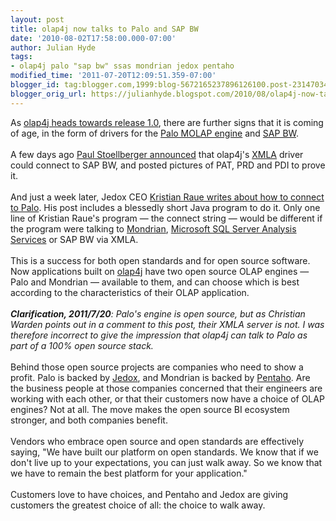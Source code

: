 ```yaml
---
layout: post
title: olap4j now talks to Palo and SAP BW
date: '2010-08-02T17:58:00.000-07:00'
author: Julian Hyde
tags:
- olap4j palo "sap bw" ssas mondrian jedox pentaho
modified_time: '2011-07-20T12:09:51.359-07:00'
blogger_id: tag:blogger.com,1999:blog-5672165237896126100.post-2314703459638413813
blogger_orig_url: https://julianhyde.blogspot.com/2010/08/olap4j-now-talks-to-palo-and-sap-bw.html
---
```


As <a href="http://julianhyde.blogspot.com/2010/07/olap4j-heading-for-10.html">olap4j heads towards release 1.0</a>, there are further signs that it is coming of age, in the form of drivers for the <a href="http://en.wikipedia.org/wiki/Palo_(OLAP_database)">Palo MOLAP engine</a> and <a href="http://en.wikipedia.org/wiki/SAP_NetWeaver_Business_Intelligence">SAP BW</a>.<br /><br />A few days ago <a href="http://twitter.com/pstoellberger/status/18983516133">Paul Stoellberger announced</a> that olap4j's <a href="http://www.xmla.org/">XMLA</a> driver could connect to SAP BW, and posted pictures of PAT, PRD and PDI to prove it.<br /><br />And just a week later, Jedox CEO <a href="http://www.paloinsider.com/palo/palo-talks-olap4j-finally/">Kristian Raue writes about how to connect to Palo</a>. His post includes a blessedly short&nbsp;Java program to do it.&nbsp;Only one line of Kristian Raue's program — the connect string — would be different if the program were talking to <a href="http://mondrian.pentaho.com/">Mondrian</a>, <a href="http://msdn.microsoft.com/en-us/library/bb522607.aspx">Microsoft SQL Server Analysis Services</a> or SAP BW via XMLA.<br /><br />This is a success for both open standards and for open source software. Now applications built on <a href="http://www.olap4j.org">olap4j</a> have two open source OLAP engines — Palo and Mondrian — available to them, and can choose which is best according to the characteristics of their OLAP application.<br /><br /><i><b>Clarification, 2011/7/20</b>: Palo's engine is open source, but as Christian Warden points out in a comment to this post, their XMLA server is not. I was therefore incorrect to give the impression that olap4j can talk to Palo as part of a 100% open source stack.</i><br /><br />Behind those open source projects are companies who need to show a profit. Palo is backed by <a href="http://www.jedox.com/">Jedox</a>, and Mondrian is backed by <a href="http://www.pentaho.com/">Pentaho</a>. Are the business people at those companies concerned that their engineers are working with each other, or that their customers now have a choice of OLAP engines? Not at all. The move makes the open source BI ecosystem stronger, and both companies benefit.<br /><br />Vendors who embrace open source and open standards are effectively saying, "We have built our platform on open standards. We know that if we don't live up to your expectations, you can just walk away. So we know that we have to remain the best platform for your application."<br /><br />Customers love to have choices, and Pentaho and Jedox are giving customers the greatest choice of all: the choice to walk away.